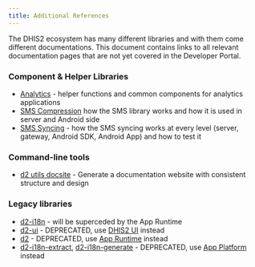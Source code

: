 ```yaml
---
title: Additional References
---
```


The DHIS2 ecosystem has many different libraries and with them come different documentations. This document contains links to all relevant documentation pages that are not yet covered in the Developer Portal.

### Component & Helper Libraries

-   [Analytics](https://github.com/dhis2/analytics) - helper functions and common components for analytics applications
-   [SMS Compression](https://github.com/dhis2/dhis2-android-docs/blob/main/content/tech-guides/SMS-compression.md) how the SMS library works and how it is used in server and Android side
-   [SMS Syncing](https://github.com/dhis2/dhis2-android-docs/blob/main/content/tech-guides/SMS-Sync.md) - how the SMS syncing works at every level (server, gateway, Android SDK, Android App) and how to test it

### Command-line tools

-   [d2 utils docsite](https://cli-utils-docsite.dhis2.nu/#/) - Generate a documentation website with consistent structure and design

### Legacy libraries

-   [d2-i18n](https://github.com/dhis2/d2-i18n) - will be superceded by the App Runtime
-   [d2-ui](https://github.com/dhis2/d2-ui) - DEPRECATED, use [DHIS2 UI](https://ui.dhis2.nu/#/) instead
-   [d2](https://github.com/dhis2/d2) - DEPRECATED, use [App Runtime](app-runtime/getting-started) instead
-   [d2-i18n-extract](https://github.com/dhis2/d2-i18n-extract), [d2-i18n-generate](https://github.com/dhis2/d2-i18n-generate) - DEPRECATED, use [App Platform](app-platform/getting-started) instead
